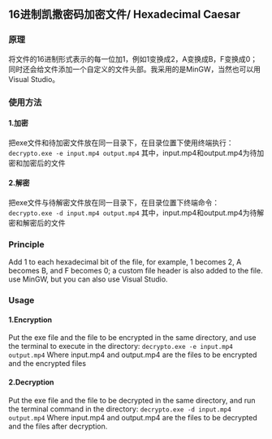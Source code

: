 ## 16进制凯撒密码加密文件/ Hexadecimal Caesar
### 原理
将文件的16进制形式表示的每一位加1，例如1变换成2，A变换成B，F变换成0；同时还会给文件添加一个自定义的文件头部。我采用的是MinGW，当然也可以用Visual Studio。
### 使用方法
#### 1.加密
把exe文件和待加密文件放在同一目录下，在目录位置下使用终端执行：
`decrypto.exe -e input.mp4 output.mp4`
其中，input.mp4和output.mp4为待加密和加密后的文件

#### 2.解密
把exe文件与待解密文件放在同一目录下，在目录位置下终端命令：
`decrypto.exe -d input.mp4 output.mp4`
其中，input.mp4和output.mp4为待解密和解密后的文件


### Principle
Add 1 to each hexadecimal bit of the file, for example, 1 becomes 2, A becomes B, and F becomes 0; a custom file header is also added to the file.  use MinGW, but you can also use Visual Studio.
### Usage
#### 1.Encryption
Put the exe file and the file to be encrypted in the same directory, and use the terminal to execute in the directory:
`decrypto.exe -e input.mp4 output.mp4`
Where input.mp4 and output.mp4 are the files to be encrypted and the encrypted files

#### 2.Decryption
Put the exe file and the file to be decrypted in the same directory, and run the terminal command in the directory:
`decrypto.exe -d input.mp4 output.mp4`
Where input.mp4 and output.mp4 are the files to be decrypted and the files after decryption.
